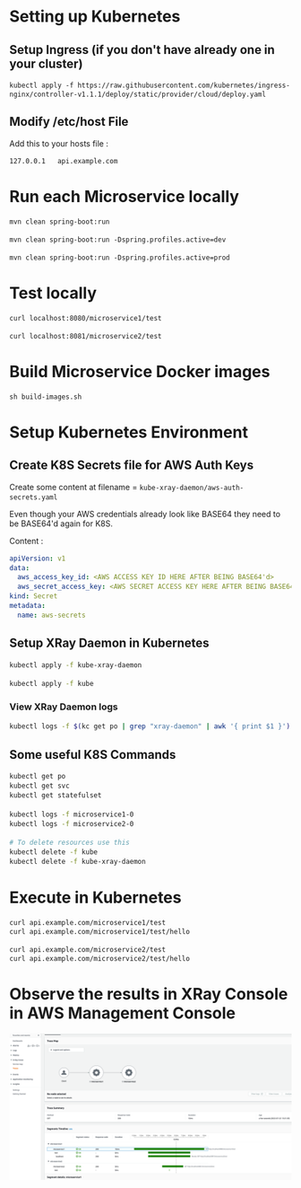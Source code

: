 # Setting up Kubernetes

## Setup Ingress (if you don't have already one in your cluster)

```shell
kubectl apply -f https://raw.githubusercontent.com/kubernetes/ingress-nginx/controller-v1.1.1/deploy/static/provider/cloud/deploy.yaml
```

## Modify /etc/host File

Add this to your hosts file :

```shell
127.0.0.1   api.example.com
```

# Run each Microservice locally

```shell
mvn clean spring-boot:run

mvn clean spring-boot:run -Dspring.profiles.active=dev

mvn clean spring-boot:run -Dspring.profiles.active=prod
```

# Test locally

```shell
curl localhost:8080/microservice1/test

curl localhost:8081/microservice2/test
```

# Build Microservice Docker images

```shell
sh build-images.sh
```

# Setup Kubernetes Environment

## Create K8S Secrets file for AWS Auth Keys

Create some content at filename = `kube-xray-daemon/aws-auth-secrets.yaml`

Even though your AWS credentials already look like BASE64 they need to be BASE64'd again for K8S.

Content :

```yaml
apiVersion: v1
data:
  aws_access_key_id: <AWS ACCESS KEY ID HERE AFTER BEING BASE64'd>
  aws_secret_access_key: <AWS SECRET ACCESS KEY HERE AFTER BEING BASE64'd>
kind: Secret
metadata:
  name: aws-secrets
```

## Setup XRay Daemon in Kubernetes

```bash
kubectl apply -f kube-xray-daemon

kubectl apply -f kube
```

### View XRay Daemon logs

```bash
kubectl logs -f $(kc get po | grep "xray-daemon" | awk '{ print $1 }')
```

## Some useful K8S Commands

```bash
kubectl get po
kubectl get svc
kubectl get statefulset

kubectl logs -f microservice1-0
kubectl logs -f microservice2-0

# To delete resources use this
kubectl delete -f kube
kubectl delete -f kube-xray-daemon
```

# Execute in Kubernetes

```shell
curl api.example.com/microservice1/test
curl api.example.com/microservice1/test/hello

curl api.example.com/microservice2/test
curl api.example.com/microservice2/test/hello
```

# Observe the results in XRay Console in AWS Management Console

![xray console](doco/CloudWatch-Management-Console.png "XRay Console in AWS")